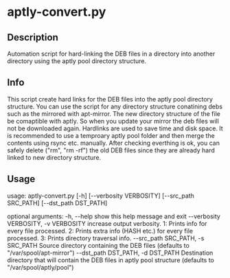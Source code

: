# aptly-convert.py

## Description

Automation script for hard-linking the DEB files in a directory into another directory using the aptly pool directory structure.

## Info

This script create hard links for the DEB files into the aptly pool directory structure. You can use the script for any directory structure conatining debs such as the mirrored with apt-mirror. The new directory structure of the file be comaptible with aptly.  So when you update your mirror the deb files will not be downloaded again. Hardlinks are used to save time and disk space. It is recommended to use a temproary aptly pool folder and then merge the contents using rsync etc. manually. After checking everthing is ok, you can safely delete ("rm", "rm -rf") the old DEB files since they are already hard linked to new directory structure.

## Usage

usage: aptly-convert.py [-h] [--verbosity VERBOSITY] [--src_path SRC_PATH]
                        [--dst_path DST_PATH]

optional arguments:
  -h, --help            show this help message and exit
  --verbosity VERBOSITY, -v VERBOSITY
                        increase output verbosity. 1: Prints info for every
                        file processed. 2: Prints extra info (HASH etc.) for
                        every file processed. 3: Prints directory traversal
                        info.
  --src_path SRC_PATH, -s SRC_PATH
                        Source directory containing the DEB files (defaults to
                        "/var/spool/apt-mirror")
  --dst_path DST_PATH, -d DST_PATH
                        Destination directory that will contain the DEB files
                        in aptly pool structure (defaults to
                        "/var/spool/aptly/pool")
